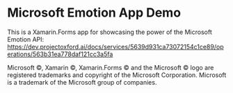 # Microsoft Emotion App Demo

This is a Xamarin.Forms app for showcasing the power of the Microsoft Emotion API:
https://dev.projectoxford.ai/docs/services/5639d931ca73072154c1ce89/operations/563b31ea778daf121cc3a5fa

Microsoft ©, Xamarin ©, Xamarin.Forms © and the Microsoft © logo are registered trademarks and copyright of the Microsoft Corporation.
Microsoft is a trademark of the Microsoft group of companies.